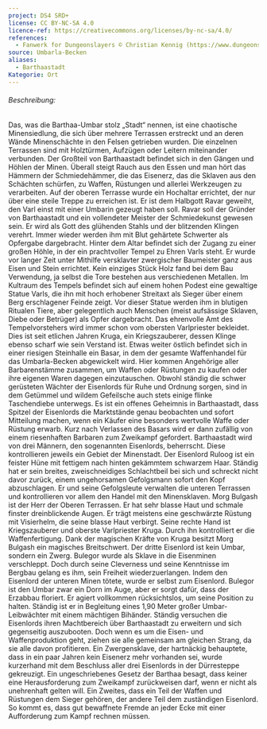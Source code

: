 ```yaml
---
project: DS4 SRD+
license: CC BY-NC-SA 4.0
licence-ref: https://creativecommons.org/licenses/by-nc-sa/4.0/
references:
  - Fanwerk for Dungeonslayers © Christian Kennig (https://www.dungeonslayers.net/)
source: Umbarla-Becken
aliases:
  - Barthaastadt
Kategorie: Ort
---
```

###### Beschreibung:
Das, was die Barthaa-Umbar stolz „Stadt“ nennen, ist eine chaotische Minensiedlung, die sich über mehrere Terrassen erstreckt und an deren Wände Minenschächte in den Felsen getrieben wurden. Die einzelnen Terrassen sind mit Holztürmen, Aufzügen oder Leitern miteinander verbunden.
Der Großteil von Barthaastadt befindet sich in den Gängen und Höhlen der Minen. Überall steigt Rauch aus den Essen und man hört das Hämmern der Schmiedehämmer, die das Eisenerz, das die Sklaven aus den Schächten schürfen, zu Waffen, Rüstungen und allerlei Werkzeugen zu verarbeiten.
Auf der oberen Terrasse wurde ein Hochaltar errichtet, der nur über eine steile Treppe zu erreichen ist. Er ist dem Halbgott Ravar geweiht, den Varl einst mit einer Umbarin gezeugt haben soll. Ravar soll der Gründer von Barthaastadt und ein vollendeter Meister der Schmiedekunst gewesen sein. Er wird als Gott des glühenden Stahls und der blitzenden Klingen verehrt. Immer wieder werden ihm mit Blut gehärtete Schwerter als Opfergabe dargebracht.
Hinter dem Altar befindet sich der Zugang zu einer großen Höhle, in der ein prachtvoller Tempel zu Ehren Varls steht. Er wurde vor langer Zeit unter Mithilfe versklavter zwergischer Baumeister ganz aus Eisen und Stein errichtet. Kein einziges Stück Holz fand bei dem Bau Verwendung, ja selbst die Tore bestehen aus verschiedenen Metallen. Im Kultraum des Tempels befindet sich auf einem hohen Podest eine gewaltige Statue Varls, die ihn mit hoch erhobener Streitaxt als Sieger über einem Berg erschlagener Feinde zeigt. Vor dieser Statue werden ihm in blutigen Ritualen Tiere, aber gelegentlich auch Menschen (meist aufsässige Sklaven, Diebe oder Betrüger) als Opfer dargebracht. Das ehrenvolle Amt des Tempelvorstehers wird immer schon vom obersten Varlpriester bekleidet. Dies ist seit etlichen Jahren Kruga, ein Kriegszauberer, dessen Klinge ebenso scharf wie sein Verstand ist.
Etwas weiter östlich befindet sich in einer riesigen Steinhalle ein Basar, in dem der gesamte Waffenhandel für das Umbarla-Becken abgewickelt wird. Hier kommen Angehörige aller Barbarenstämme zusammen, um Waffen oder Rüstungen zu kaufen oder ihre eigenen Waren dagegen einzutauschen. Obwohl ständig die schwer gerüsteten Wächter der Eisenlords für Ruhe und Ordnung sorgen, sind in dem Getümmel und wildem Gefeilsche auch stets einige flinke Taschendiebe unterwegs.
Es ist ein offenes Geheimnis in Barthaastadt, dass Spitzel der Eisenlords die Marktstände genau beobachten und sofort Mitteilung machen, wenn ein Käufer eine besonders wertvolle Waffe oder Rüstung erwarb. Kurz nach Verlassen des Basars wird er dann zufällig von einem riesenhaften Barbaren zum Zweikampf gefordert. Barthaastadt wird von drei Männern, den sogenannten Eisenlords, beherrscht. Diese kontrollieren jeweils ein Gebiet der Minenstadt.
Der Eisenlord Ruloog ist ein feister Hüne mit fettigem nach hinten gekämmtem schwarzem Haar. Ständig hat er sein breites, zweischneidiges Schlachtbeil bei sich und schreckt nicht davor zurück, einem ungehorsamen Gefolgsmann sofort den Kopf abzuschlagen. Er und seine Gefolgsleute verwalten die unteren Terrassen und kontrollieren vor allem den Handel mit den Minensklaven.
Morg Bulgash ist der Herr der Oberen Terrassen. Er hat sehr blasse Haut und schmale finster dreinblickende Augen. Er trägt meistens eine geschwärzte Rüstung mit Visierhelm, die seine blasse Haut verbirgt. Seine rechte Hand ist Kriegszauberer und oberste Varlpriester Kruga. Durch ihn kontrolliert er die Waffenfertigung. Dank der magischen Kräfte von Kruga besitzt Morg Bulgash ein magisches Breitschwert. 
Der dritte Eisenlord ist kein Umbar, sondern ein Zwerg. Bulegor wurde als Sklave in die Eisenminen verschleppt. Doch durch seine Cleverness und seine Kenntnisse im Bergbau gelang es ihm, sein Freiheit wiederzuerlangen. Indem den Eisenlord der unteren Minen tötete, wurde er selbst zum Eisenlord. Bulegor ist den Umbar zwar ein Dorn im Auge, aber er sorgt dafür, dass der Erzabbau floriert. Er agiert vollkommen rücksichtslos, um seine Position zu halten. Ständig ist er in Begleitung eines 1,90 Meter großer Umbar-Leibwächter mit einem mächtigen Bihänder.
Ständig versuchen die Eisenlords ihren Machtbereich über Barthaastadt zu erweitern und sich gegenseitig auszubooten. Doch wenn es um die Eisen- und Waffenproduktion geht, ziehen sie alle gemeinsam am gleichen Strang, da sie alle davon profitieren. Ein Zwergensklave, der hartnäckig behauptete, dass in ein paar Jahren kein Eisenerz mehr vorhanden sei, wurde kurzerhand mit dem Beschluss aller drei Eisenlords in der Dürresteppe gekreuzigt. Ein ungeschriebenes Gesetz der Barthaa besagt, dass keiner eine Herausforderung zum Zweikampf zurückweisen darf, wenn er nicht als unehrenhaft gelten will. Ein Zweites, dass ein Teil der Waffen und Rüstungen dem Sieger gehören, der andere Teil dem zuständigen Eisenlord. So kommt es, dass gut bewaffnete Fremde an jeder Ecke mit einer Aufforderung zum Kampf rechnen müssen.
